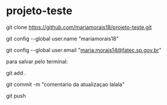 # projeto-teste 

git clone https://github.com/mariamorais18/projeto-teste.git

git config --global user.name "mariamorais18"

git config --global user.email "maria.morais14@fatec.sp.gov.br"



para salvar pelo terminal:

git add .

git commit -m "comentario da atualizaçao lalala"

git push